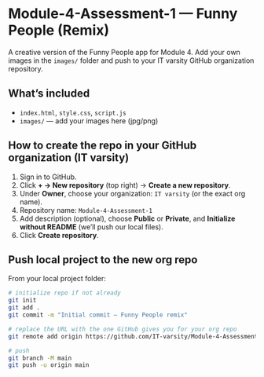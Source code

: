 # Module-4-Assessment-1 — Funny People (Remix)

A creative version of the Funny People app for Module 4. Add your own images in the `images/` folder and push to your IT varsity GitHub organization repository.

## What’s included
- `index.html`, `style.css`, `script.js`
- `images/` — add your images here (jpg/png)

## How to create the repo in your GitHub organization (IT varsity)
1. Sign in to GitHub.
2. Click **+ → New repository** (top right) → **Create a new repository**.
3. Under **Owner**, choose your organization: `IT varsity` (or the exact org name).
4. Repository name: `Module-4-Assessment-1`
5. Add description (optional), choose **Public** or **Private**, and **Initialize without README** (we’ll push our local files).
6. Click **Create repository**.

## Push local project to the new org repo
From your local project folder:

```bash
# initialize repo if not already
git init
git add .
git commit -m "Initial commit — Funny People remix"

# replace the URL with the one GitHub gives you for your org repo
git remote add origin https://github.com/IT-varsity/Module-4-Assessment-1.git

# push
git branch -M main
git push -u origin main
